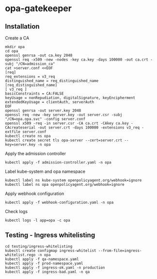 # opa-gatekeeper

## Installation

Create a CA

```shell
mkdir opa
cd opa
openssl genrsa -out ca.key 2048
openssl req -x509 -new -nodes -key ca.key -days 100000 -out ca.crt -subj "/CN=admission_ca"
cat >server.conf <<EOF
[req]
req_extensions = v3_req
distinguished_name = req_distinguished_name
[req_distinguished_name]
[ v3_req ]
basicConstraints = CA:FALSE
keyUsage = nonRepudiation, digitalSignature, keyEncipherment
extendedKeyUsage = clientAuth, serverAuth
EOF
openssl genrsa -out server.key 2048
openssl req -new -key server.key -out server.csr -subj "/CN=opa.opa.svc" -config server.conf
openssl x509 -req -in server.csr -CA ca.crt -CAkey ca.key -CAcreateserial -out server.crt -days 100000 -extensions v3_req -extfile server.conf
kubectl create ns opa
kubectl create secret tls opa-server --cert=server.crt --key=server.key -n opa
```

Apply the admission controller

```shell
kubectl apply -f admission-controller.yaml -n opa
```

Label kube-system and opa namespace

```shell
kubectl label ns kube-system openpolicyagent.org/webhook=ignore
kubectl label ns opa openpolicyagent.org/webhook=ignore
```

Apply webhook configuration

```shell
kubectl apply -f webhook-configuration.yaml -n opa
```

Check logs 

```shell
kubectl logs -l app=opa -c opa
```

## Testing - Ingress whitelisting

```shell
cd testing/ingress-whitelisting
kubectl create configmap ingress-whitelist --from-file=ingress-whitelist.rego -n opa
kubectl apply -f qa-namespace.yaml
kubectl apply -f prod-namespace.yaml
kubectl apply -f ingress-ok.yaml -n production
kubectl apply -f ingress-bad.yaml -n qa
```

